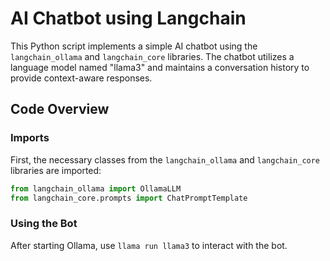 # AI Chatbot using Langchain

This Python script implements a simple AI chatbot using the `langchain_ollama` and `langchain_core` libraries. The chatbot utilizes a language model named "llama3" and maintains a conversation history to provide context-aware responses.

## Code Overview

### Imports

First, the necessary classes from the `langchain_ollama` and `langchain_core` libraries are imported:

```python
from langchain_ollama import OllamaLLM
from langchain_core.prompts import ChatPromptTemplate

```

### Using the Bot

After starting Ollama, use `llama run llama3` to interact with the bot.
